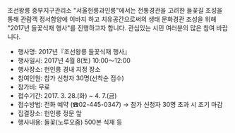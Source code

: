 조선왕릉 중부지구관리소 "서울헌릉과인릉"에서는 전통경관을 고려한 들꽃길 조성을 통해 관람객 정서함양에 이바지 하고 치유공간으로써의 생태 문화경관 조성을 위해 "2017년 들꽃식재 행사"를 진행하고자 합니다. 관심있는 시민 여러분의 많은 참여 바랍니다.

- 행사명: 2017년『조선왕릉 들꽃식재 행사』
- 행사일시: 2017년 4월 8(토) 10:00～12:00
- 행사장소: 헌인릉 경내 지정 장소
- 참여인원: 참가 신청자 30명(선착순 접수)
- 참가비: 무료
- 접수기간: 2017. 3. 28.(화) ~ 4. 7.(금)
- 접수방법: 전화 예약 (☎02-445-0347)
  → 참가 신청자 30명 초과 시 조기 마감
- 집결장소: 헌인릉 정문 앞
- 행사내용: 들꽃(노루오줌) 500본 식재 등